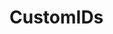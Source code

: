 # CustomIDs

<include repo_url="https://github.com/foliant-docs/foliantcontrib.customids.git" path="README.md" sethead="2" nohead="true"></include>